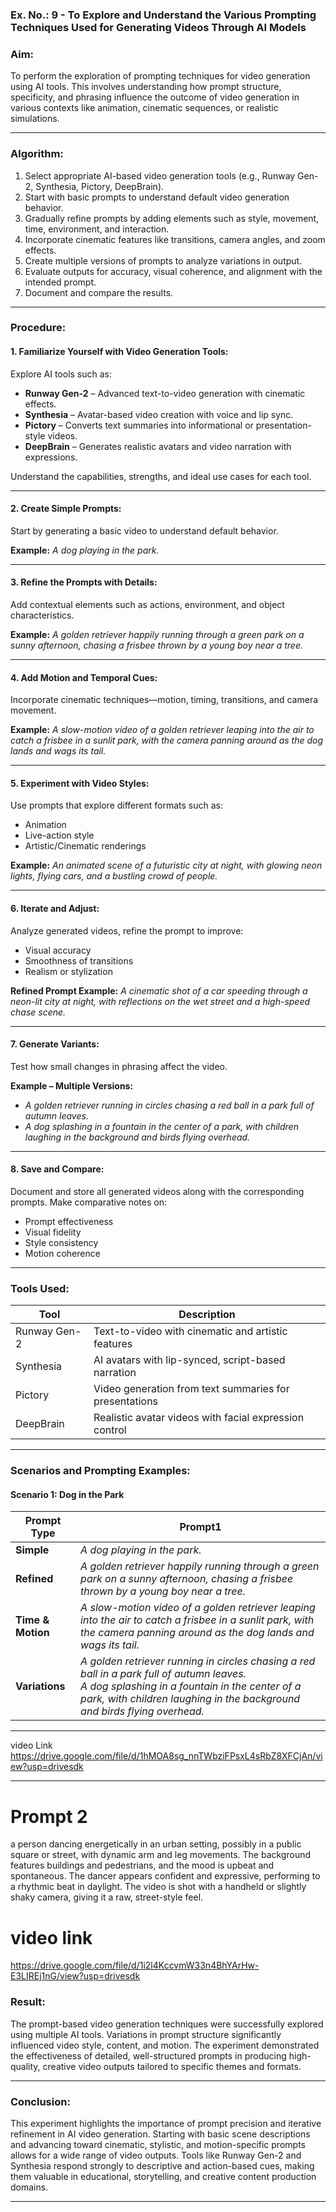
### **Ex. No.: 9** - To Explore and Understand the Various Prompting Techniques Used for Generating Videos Through AI Models




### **Aim:**

To perform the exploration of prompting techniques for video generation using AI tools. This involves understanding how prompt structure, specificity, and phrasing influence the outcome of video generation in various contexts like animation, cinematic sequences, or realistic simulations.

---

### **Algorithm:**

1. Select appropriate AI-based video generation tools (e.g., Runway Gen-2, Synthesia, Pictory, DeepBrain).
2. Start with basic prompts to understand default video generation behavior.
3. Gradually refine prompts by adding elements such as style, movement, time, environment, and interaction.
4. Incorporate cinematic features like transitions, camera angles, and zoom effects.
5. Create multiple versions of prompts to analyze variations in output.
6. Evaluate outputs for accuracy, visual coherence, and alignment with the intended prompt.
7. Document and compare the results.

---

### **Procedure:**

#### 1. Familiarize Yourself with Video Generation Tools:

Explore AI tools such as:

* **Runway Gen-2** – Advanced text-to-video generation with cinematic effects.
* **Synthesia** – Avatar-based video creation with voice and lip sync.
* **Pictory** – Converts text summaries into informational or presentation-style videos.
* **DeepBrain** – Generates realistic avatars and video narration with expressions.

Understand the capabilities, strengths, and ideal use cases for each tool.

---

#### 2. Create Simple Prompts:

Start by generating a basic video to understand default behavior.

**Example:**
*A dog playing in the park.*

---

#### 3. Refine the Prompts with Details:

Add contextual elements such as actions, environment, and object characteristics.

**Example:**
*A golden retriever happily running through a green park on a sunny afternoon, chasing a frisbee thrown by a young boy near a tree.*

---

#### 4. Add Motion and Temporal Cues:

Incorporate cinematic techniques—motion, timing, transitions, and camera movement.

**Example:**
*A slow-motion video of a golden retriever leaping into the air to catch a frisbee in a sunlit park, with the camera panning around as the dog lands and wags its tail.*

---

#### 5. Experiment with Video Styles:

Use prompts that explore different formats such as:

* Animation
* Live-action style
* Artistic/Cinematic renderings

**Example:**
*An animated scene of a futuristic city at night, with glowing neon lights, flying cars, and a bustling crowd of people.*

---

#### 6. Iterate and Adjust:

Analyze generated videos, refine the prompt to improve:

* Visual accuracy
* Smoothness of transitions
* Realism or stylization

**Refined Prompt Example:**
*A cinematic shot of a car speeding through a neon-lit city at night, with reflections on the wet street and a high-speed chase scene.*

---

#### 7. Generate Variants:

Test how small changes in phrasing affect the video.

**Example – Multiple Versions:**

* *A golden retriever running in circles chasing a red ball in a park full of autumn leaves.*
* *A dog splashing in a fountain in the center of a park, with children laughing in the background and birds flying overhead.*

---

#### 8. Save and Compare:

Document and store all generated videos along with the corresponding prompts. Make comparative notes on:

* Prompt effectiveness
* Visual fidelity
* Style consistency
* Motion coherence

---

### **Tools Used:**

| Tool         | Description                                            |
| ------------ | ------------------------------------------------------ |
| Runway Gen-2 | Text-to-video with cinematic and artistic features     |
| Synthesia    | AI avatars with lip-synced, script-based narration     |
| Pictory      | Video generation from text summaries for presentations |
| DeepBrain    | Realistic avatar videos with facial expression control |

---

### **Scenarios and Prompting Examples:**

####  **Scenario 1: Dog in the Park**

| Prompt Type       | Prompt1                                                                                                                                                                                                                     |
| ----------------- | --------------------------------------------------------------------------------------------------------------------------------------------------------------------------------------------------------------------------- |
| **Simple**        | *A dog playing in the park.*                                                                                                                                                                                                |
| **Refined**       | *A golden retriever happily running through a green park on a sunny afternoon, chasing a frisbee thrown by a young boy near a tree.*                                                                                        |
| **Time & Motion** | *A slow-motion video of a golden retriever leaping into the air to catch a frisbee in a sunlit park, with the camera panning around as the dog lands and wags its tail.*                                                    |
| **Variations**    | *A golden retriever running in circles chasing a red ball in a park full of autumn leaves.*<br>*A dog splashing in a fountain in the center of a park, with children laughing in the background and birds flying overhead.* |

---
video Link 
https://drive.google.com/file/d/1hMOA8sg_nnTWbziFPsxL4sRbZ8XFCjAn/view?usp=drivesdk
-- -
# Prompt 2
 a person dancing energetically in an urban setting, possibly in a public square or street, with dynamic arm and leg movements. The background features buildings and pedestrians, and the mood is upbeat and spontaneous. The dancer appears confident and expressive, performing to a rhythmic beat in daylight. The video is shot with a handheld or slightly shaky camera, giving it a raw, street-style feel.
 
 # video link
 https://drive.google.com/file/d/1i2l4KccvmW33n4BhYArHw-E3LIREj1nG/view?usp=drivesdk
 
### **Result:**

The prompt-based video generation techniques were successfully explored using multiple AI tools. Variations in prompt structure significantly influenced video style, content, and motion. The experiment demonstrated the effectiveness of detailed, well-structured prompts in producing high-quality, creative video outputs tailored to specific themes and formats.

---

### **Conclusion:**

This experiment highlights the importance of prompt precision and iterative refinement in AI video generation. Starting with basic scene descriptions and advancing toward cinematic, stylistic, and motion-specific prompts allows for a wide range of video outputs. Tools like Runway Gen-2 and Synthesia respond strongly to descriptive and action-based cues, making them valuable in educational, storytelling, and creative content production domains.

---
